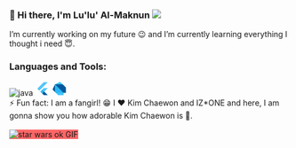 ### 🦪 Hi there, I'm Lu'lu' Al-Maknun <img src="https://media.giphy.com/media/Cmr1OMJ2FN0B2/giphy.gif" width="36px">
<!-- <img src="https://media.giphy.com/media/hvRJCLFzcasrR4ia7z/giphy.gif" width="25px"> -->

I’m currently working on my future 😉 and I’m currently learning everything I thought i need 😇.
<br/>

### Languages and Tools:

<img height="26" alt="java" src="https://logos-download.com/wp-content/uploads/2016/10/Java_logo_icon-700x392.png"/>
<img height="26" alt="flutter" src="https://raw.githubusercontent.com/github/explore/80688e429a7d4ef2fca1e82350fe8e3517d3494d/topics/flutter/flutter.png"/>
<img height="26" alt="dart" src="https://raw.githubusercontent.com/github/explore/80688e429a7d4ef2fca1e82350fe8e3517d3494d/topics/dart/dart.png"/>

<br/>
⚡ Fun fact: I am a fangirl! 😁 I ❤️ Kim Chaewon and IZ*ONE and here, I am gonna show you how adorable Kim Chaewon is 🤭.
<br/><br/>
<img class="giphy-gif-img" src="https://thumbs.gfycat.com/AggressiveOldfashionedHippopotamus-size_restricted.gif" width="240" alt="star wars ok GIF" style="background: rgb(255, 102, 102);">